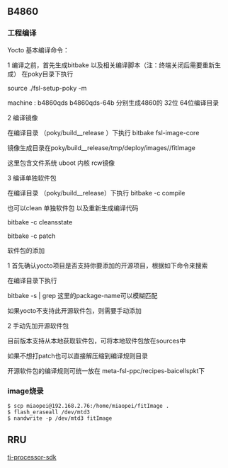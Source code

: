 

## B4860 

### 工程编译

Yocto 基本编译命令：

 

1 编译之前，首先生成bitbake 以及相关编译脚本（注：终端关闭后需要重新生成）  在poky目录下执行

source ./fsl-setup-poky -m <machine> 

machine  : b4860qds  b4860qds-64b  分别生成4860的 32位  64位编译目录

 

2 编译镜像

在编译目录 （poky/build_<machine>_release ）下执行 bitbake fsl-image-core

镜像生成目录在poky/build_<machine>_release/tmp/deploy/images/<machine>/fitImage

这里包含文件系统  uboot  内核 rcw镜像

 

3 编译单独软件包

在编译目录 （poky/build_<machine>_release）下执行 bitbake -c compile <package-name> 

也可以clean 单独软件包 以及重新生成编译代码

bitbake -c cleansstate <package-name> 

bitbake -c patch <package-name> 







软件包的添加

1 首先确认yocto项目是否支持你要添加的开源项目，根据如下命令来搜索

在编译目录下执行 

bitbake -s | grep <package-name>  这里的package-name可以模糊匹配

 

如果yocto不支持此开源软件包，则需要手动添加

 

2 手动先加开源软件包

目前版本支持从本地获取软件包，可将本地软件包放在sources中

如果不想打patch也可以直接解压缩到编译规则目录

 

开源软件包的编译规则可统一放在 meta-fsl-ppc/recipes-baicellspkt下







### image烧录

```shell
$ scp miaopei@192.168.2.76:/home/miaopei/fitImage .
$ flash_eraseall /dev/mtd3
$ nandwrite -p /dev/mtd3 fitImage
```



## RRU



[ti-processor-sdk](http://software-dl.ti.com/processor-sdk-linux/esd/AM335X/06_00_00_07/index_FDS.html)

